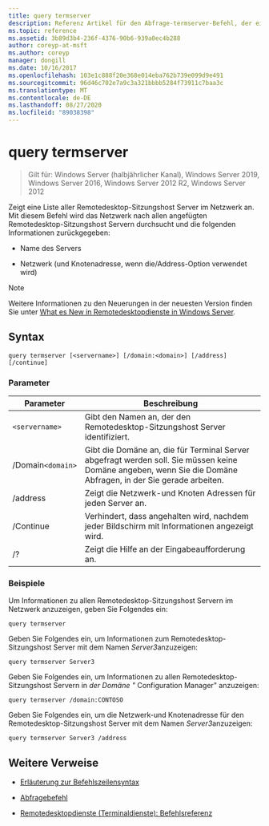```yaml
---
title: query termserver
description: Referenz Artikel für den Abfrage-termserver-Befehl, der eine Liste aller Remotedesktop-Sitzungshost Server im Netzwerk anzeigt.
ms.topic: reference
ms.assetid: 3b89d3b4-236f-4376-90b6-939a0ec4b288
author: coreyp-at-msft
ms.author: coreyp
manager: dongill
ms.date: 10/16/2017
ms.openlocfilehash: 103e1c888f20e368e014eba762b739e099d9e491
ms.sourcegitcommit: 96d46c702e7a9c3a321bbbb5284f73911c7baa3c
ms.translationtype: MT
ms.contentlocale: de-DE
ms.lasthandoff: 08/27/2020
ms.locfileid: "89038398"
---
```

# <a name="query-termserver"></a>query termserver

> Gilt für: Windows Server (halbjährlicher Kanal), Windows Server 2019, Windows Server 2016, Windows Server 2012 R2, Windows Server 2012

Zeigt eine Liste aller Remotedesktop-Sitzungshost Server im Netzwerk an. Mit diesem Befehl wird das Netzwerk nach allen angefügten Remotedesktop-Sitzungshost Servern durchsucht und die folgenden Informationen zurückgegeben:

- Name des Servers

- Netzwerk (und Knotenadresse, wenn die/Address-Option verwendet wird)

> [!NOTE]
> Weitere Informationen zu den Neuerungen in der neuesten Version finden Sie unter [What es New in Remotedesktopdienste in Windows Server](/previous-versions/windows/it-pro/windows-server-2012-r2-and-2012/dn283323(v=ws.11)).

## <a name="syntax"></a>Syntax

```
query termserver [<servername>] [/domain:<domain>] [/address] [/continue]
```

### <a name="parameters"></a>Parameter

| Parameter | Beschreibung |
|--|--|
| `<servername>` | Gibt den Namen an, der den Remotedesktop-Sitzungshost Server identifiziert. |
| /Domain`<domain>` | Gibt die Domäne an, die für Terminal Server abgefragt werden soll. Sie müssen keine Domäne angeben, wenn Sie die Domäne Abfragen, in der Sie gerade arbeiten. |
| /address | Zeigt die Netzwerk-und Knoten Adressen für jeden Server an. |
| /Continue | Verhindert, dass angehalten wird, nachdem jeder Bildschirm mit Informationen angezeigt wird. |
| /? | Zeigt die Hilfe an der Eingabeaufforderung an. |

### <a name="examples"></a>Beispiele

Um Informationen zu allen Remotedesktop-Sitzungshost Servern im Netzwerk anzuzeigen, geben Sie Folgendes ein:

```
query termserver
```

Geben Sie Folgendes ein, um Informationen zum Remotedesktop-Sitzungshost Server mit dem Namen *Server3*anzuzeigen:

```
query termserver Server3
```

Geben Sie Folgendes ein, um Informationen zu allen Remotedesktop-Sitzungshost Servern in *der Domäne "* Configuration Manager" anzuzeigen:

```
query termserver /domain:CONTOSO
```

Geben Sie Folgendes ein, um die Netzwerk-und Knotenadresse für den Remotedesktop-Sitzungshost Server mit dem Namen *Server3*anzuzeigen:

```
query termserver Server3 /address
```

## <a name="additional-references"></a>Weitere Verweise

- [Erläuterung zur Befehlszeilensyntax](command-line-syntax-key.md)

- [Abfragebefehl](query.md)

- [Remotedesktopdienste (Terminaldienste): Befehlsreferenz](remote-desktop-services-terminal-services-command-reference.md)
